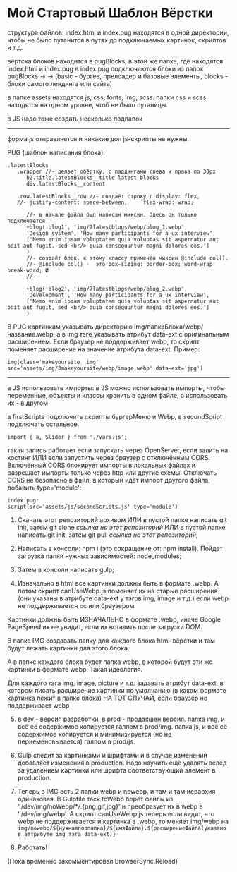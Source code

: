 # Мой Стартовый Шаблон Вёрстки

структура файлов:
index.html и index.pug находятся в одной директории,
чтобы не было путанится в путях до подключаемых картинок, скриптов и т.д.

вёртска блоков находится в pugBlocks, в этой же папке, где находятся index.html и index.pug
в index.pug подключаются блоки из папок pugBlocks ->
-> (basic - бургев, прелоадер и базовые элементы, blocks - блоки самого лендинга или сайта)

в папке assets находятся js, css, fonts, img, scss.
папки css и scss находятся на одном уровне, чтоб не было путаницы.


в JS надо тоже создать несколько подпапок
___


форма js отправляется и никакие доп js-скрипты не нужны.

PUG (шаблон написания блока):

```
.latestBlocks 
   .wrapper //- делает обёртку, с паддингами слева и права по 30px
      h2.title.latestBlocks__title latest blocks
      div.latestBlocks__content
      
   .row.latestBlocks__row //- создаёт строку с display: flex, 
   //- justify-content: space-between,     flex-wrap: wrap;

      //- в начале файла был написан миксин. Здесь он только подключается
      +blog('blog1', 'img/7latestblogs/webp/blog_1.webp', 
      'Design system', 'How many participants for a ux interview',
      ['Nemo enim ipsam voluptatem quia voluptas sit aspernatur aut odit aut fugit, sed <br/> quia consequuntur magni dolores eos.']
      )
      //- создаёт блок, к этому классу применён миксин @include col().
      //- @include col() -  это box-sizing: border-box; word-wrap: break-word; И
      //-

      +blog('blog2', 'img/7latestblogs/webp/blog_2.webp', 
      'Development', 'How many participants for a ux interview',
      ['Nemo enim ipsam voluptatem quia voluptas sit aspernatur aut odit aut fugit, sed <br/> quia consequuntur magni dolores eos.']
      )
```

В PUG картинкам указывать директорию img/папкаБлока/webp/название.webp, а в img тэге указывать атрибут data-ext с оригинальным расширением. Если браузер не поддерживает webp, то скрипт поменяет расширение на значение атрибута data-ext. Пример:
```
img(class='makeyoursite__img' src='assets/img/3makeyoursite/webp/image.webp' data-ext='jpg')
```

---
в JS использовать импорты:
в JS можно использовать импорты, чтобы переменные, объекты и классы хранить в одном файле,
а использовать их - в другом

в firstScripts подключить скрипты бургерМеню и Webp, в secondScript подключать остальное.

```
import { a, Slider } from './vars.js';
```

такая запись работает если запускать через OpenServer, если залить на хостинг 
ИЛИ если запустить через браузер с отключённым CORS.
Включённый CORS блокирует импорты в локальных файлах и разрешает импорты только через http или другие схемы.
Отключать CORS не безопасно
в файл, в который идёт импорт другого файла, добавить type='module': 

```
index.pug:
script(src='assets/js/secondScripts.js' type='module')
```

1. Скачать этот репозиторий архивом ИЛИ в пустой папке написать git init, затем git clone _ссылка на этот репозиторий_ ИЛИ в пустой папке написать git init, затем git pull _ссылка на этот репозиторий_;

2. Написать в консоли: npm i (это сокращение от: npm install). Пойдет загрузка папки нужных зависимостей:
   node_modules;

3. Затем в консоли написать gulp;

4. Изначально в html все картинки должны быть в формате .webp. А потом скрипт canUseWebp.js поменяет их на старые расширения (они указаны в атрибуте data-ext у тэгов img, image и т.д.) если webp не поддерживается ос или браузером.

Картинки должны быть ИЗНАЧАЛЬНО в формате .webp, иначе Google PageSpeed их не увидит, если их вставить после загрузки DOM.

В папке IMG создавать папку для каждого блока html-вёрстки и там будут лежать картинки для этого блока.

А в папке каждого блока будет папка webp, в которой будут эти же картинки в формате webp. Такая идеология.

Для каждого тэга img, image, picture и т.д. задавать атрибут data-ext, в котором писать расширение картинки по умолчанию (в каком формате картинка лежит в папке блока) НА ТОТ СЛУЧАЙ, если браузер не поддерживает webp

5. в dev - версия разработки, в prod - продакшен версия.
   папка img, и всё её содержимое копируется галпом в prod/img.
   папка js, и всё её содержимое копируется и минимизируется (но не периеменовывается) галпом в prod/js.

6. Gulp следит за картинками и шрифтами и в случае изменений добавляет изменения в production. Надо научить ещё удалять вслед за удалением картинки или шрифта соответствующий элемент в production.

7. Теперь в IMG есть 2 папки webp и nowebp, и там и там иерархия одинаковая.
   В Gulpfile таск toWebp берёт файлы из './dev/img/noWebp/\*_/_.{png,gif,jpg}' и преобразует их в webp в './dev/img/webp'. А скрипт canUseWebp.js теперь если видит, что webp не поддерживается и картинка в .webp, то меняет img/webp на `img/nowebp/${нужнаяподпапка}/${имяФайла}.${расширениеФайла(указано в аттрибуте img тэга data-ext)}`
8. Работать!

(Пока временно закомментировал BrowserSync.Reload)
